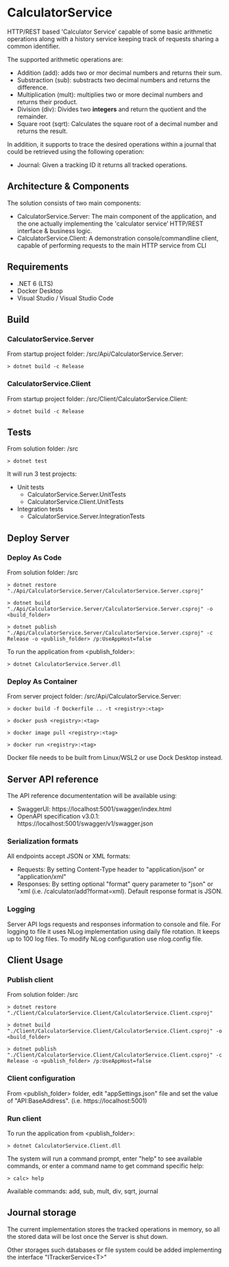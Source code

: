 # CalculatorService

HTTP/REST ­based 'Calculator Service’ capable of some basic arithmetic operations along with a history service keeping track of requests sharing a common  identifier.

The supported arithmetic operations are:

* Addition (add): adds two or mor decimal numbers and returns their sum.
* Substraction (sub): substracts two decimal numbers and returns the difference.
* Multiplication (mult): multiplies two or more decimal numbers and returns their product.
* Division (div): Divides two **integers** and return the quotient and the remainder.
* Square root (sqrt): Calculates the square root of a decimal number and returns the result.

In addition, it supports to trace the desired operations within a journal that could be retrieved using the following operation:

* Journal: Given a tracking ID it returns all tracked operations.

## Architecture & Components

The solution consists of two main components:

- CalculatorService.Server: The main component of the application, and the one actually implementing the 'calculator service’ HTTP/REST interface & business logic.
- CalculatorService.Client: A demonstration console/command­line client, capable of performing requests to the main HTTP service from CLI

## Requirements

- .NET 6 (LTS)
- Docker Desktop
- Visual Studio / Visual Studio Code

## Build

### CalculatorService.Server

From startup project folder: /src/Api/CalculatorService.Server:

```
> dotnet build -c Release
```

### CalculatorService.Client

From startup project folder: /src/Client/CalculatorService.Client:

```
> dotnet build -c Release
```

## Tests

From solution folder: /src

```
> dotnet test
```

It will run 3 test projects:

* Unit tests
  * CalculatorService.Server.UnitTests
  * CalculatorService.Client.UnitTests
* Integration tests
  * CalculatorService.Server.IntegrationTests

## Deploy Server

### Deploy As Code

From solution folder: /src

```
> dotnet restore "./Api/CalculatorService.Server/CalculatorService.Server.csproj"
```
```
> dotnet build "./Api/CalculatorService.Server/CalculatorService.Server.csproj" -o <build_folder>
```
```
> dotnet publish "./Api/CalculatorService.Server/CalculatorService.Server.csproj" -c Release -o <publish_folder> /p:UseAppHost=false
```

To run the application from <publish_folder>:
```
> dotnet CalculatorService.Server.dll
```

### Deploy As Container

From server project folder: /src/Api/CalculatorService.Server:

```
> docker build -f Dockerfile .. -t <registry>:<tag>
```
```
> docker push <registry>:<tag>
```
```
> docker image pull <registry>:<tag>
```
```
> docker run <registry>:<tag>
```

Docker file needs to be built from Linux/WSL2 or use Dock Desktop instead.

## Server API reference

The API reference documententation will be available using:

* SwaggerUI: https://localhost:5001/swagger/index.html
* OpenAPI specification v3.0.1: https://localhost:5001/swagger/v1/swagger.json

### Serialization formats

All endpoints accept JSON or XML formats:

* Requests: By setting Content-Type header to "application/json" or "application/xml"
* Responses: By setting optional "format" query parameter to "json" or "xml (i.e. /calculator/add?format=xml). Default response format is JSON.

### Logging

Server API logs requests and responses information to console and file. For logging to file it uses NLog implementation using daily file rotation. It keeps up to 100 log files. To modify NLog configuration use nlog.config file.

## Client Usage

### Publish client

From solution folder: /src

```
> dotnet restore "./Client/CalculatorService.Client/CalculatorService.Client.csproj"
```
```
> dotnet build "./Client/CalculatorService.Client/CalculatorService.Client.csproj" -o <build_folder>
```
```
> dotnet publish "./Client/CalculatorService.Client/CalculatorService.Client.csproj" -c Release -o <publish_folder> /p:UseAppHost=false
```

### Client configuration

From <publish_folder> folder, edit "appSettings.json" file and set the value of "API:BaseAddress". (i.e. https://localhost:5001)

### Run client

To run the application from <publish_folder>:
```
> dotnet CalculatorService.Client.dll
```

The system will run a command prompt, enter "help" to see available commands, or enter a command name to get command specific help:

```
> calc> help
```

Available commands: add, sub, mult, div, sqrt, journal

## Journal storage

The current implementation stores the tracked operations in memory, so all the stored data will be lost once the Server is shut down.

Other storages such databases or file system could be added implementing the interface "ITrackerService\<T\>"